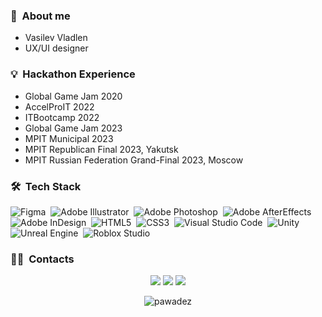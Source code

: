 ### 🌱 &nbsp;About me

- Vasilev Vladlen
- UX/UI designer
  
### 💡 &nbsp;Hackathon Experience
- Global Game Jam 2020
- AccelProIT 2022
- ITBootcamp 2022
- Global Game Jam 2023
- MPIT Municipal 2023
- MPIT Republican Final 2023, Yakutsk
- MPIT Russian Federation Grand-Final 2023, Moscow

### 🛠 &nbsp;Tech Stack
![Figma](https://img.shields.io/badge/-Figma-05122A?style=flat&logo=figma&logoColor=white)&nbsp;
![Adobe Illustrator](https://img.shields.io/badge/-Adobe%20Illustrator-05122A?style=flat&logo=adobe&logoColor=white)&nbsp;
![Adobe Photoshop](https://img.shields.io/badge/-Adobe%20Photoshop-05122A?style=flat&logo=adobe&logoColor=white)&nbsp;
![Adobe AfterEffects](https://img.shields.io/badge/-Adobe%20AfterEffects-05122A?style=flat&logo=adobe&logoColor=white)&nbsp;
![Adobe InDesign](https://img.shields.io/badge/-Adobe%20InDesign-05122A?style=flat&logo=adobe&logoColor=white)&nbsp;
![HTML5](https://img.shields.io/badge/-HTML-05122A?style=flat&logo=HTML5&logoColor=white)&nbsp;
![CSS3](https://img.shields.io/badge/-CSS-05122A?style=flat&logo=CSS3&logoColor=white)&nbsp;
![Visual Studio Code](https://img.shields.io/badge/-Visual%20Studio%20Code-05122A?style=flat&logo=visual-studio-code&logoColor=white)&nbsp;
![Unity](https://img.shields.io/badge/-Unity-05122A?style=flat&logo=unity&logoColor=white)&nbsp;
![Unreal Engine](https://img.shields.io/badge/-Unreal%20Engine-05122A?style=flat&logo=unrealengine&logoColor=white)&nbsp;
![Roblox Studio](https://img.shields.io/badge/-Roblox%20Studio-05122A?style=flat&logo=roblox&logoColor=white)&nbsp;



### 🤝🏻 &nbsp;Contacts

<p align="center">
<a href="https://vk.com/pawade"><img src="https://img.shields.io/badge/-@pawade-1877F2?style=flat&logo=vk"/></a>
<a href="https://t.me/pawadez"><img src="https://img.shields.io/badge/-@pawadez-1877F2?style=flat&logo=telegram"/></a>
<a href="https://mail.google.com/mail/u/0/#inbox?compose=new"><img src="https://img.shields.io/badge/-vladlen.offers@gmail.com-1877F2?style=flat&logo=gmail"/></a>
</p>

<p align="center"> <img src="https://github-readme-stats.vercel.app/api?username=pawadez&show_icons=true&theme=great-gatsby" alt="pawadez" />
